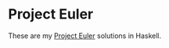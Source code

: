 Project Euler
=============

These are my [Project Euler](http://projecteuler.net/) solutions in Haskell.
